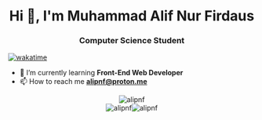 <h1 align="center">Hi 👋, I'm Muhammad Alif Nur Firdaus</h1>
<h3 align="center">Computer Science Student</h3>

[![wakatime](https://wakatime.com/badge/user/dc594c45-5f7a-4999-a3ab-f3a7be081eff.svg)](https://wakatime.com/@dc594c45-5f7a-4999-a3ab-f3a7be081eff)
- 🌱 I’m currently learning **Front-End Web Developer**
- 📫 How to reach me **alipnf@proton.me**


<div style="display: flex; justify-content: center">
  <img
    src="https://github-readme-stats.vercel.app/api/top-langs?username=alipnf&show_icons=true&locale=en&layout=compact&theme=tokyonight"
    alt="alipnf"
  />
</div>

<div style="display: flex; justify-content: center">
  <img
    src="https://github-readme-stats.vercel.app/api?username=alipnf&show_icons=true&locale=en&theme=tokyonight"
    alt="alipnf"
  />
  <img
    src="https://github-readme-streak-stats.herokuapp.com/?user=alipnf&theme=tokyonight"
    alt="alipnf"
  />
</div>
